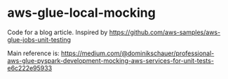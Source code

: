 # aws-glue-local-mocking
Code for a blog article. Inspired by https://github.com/aws-samples/aws-glue-jobs-unit-testing

Main reference is: https://medium.com/@dominikschauer/professional-aws-glue-pyspark-development-mocking-aws-services-for-unit-tests-e6c222e95933
